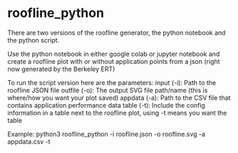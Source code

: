 # roofline_python

There are two versions of the roofline generator, the python notebook and the python script.

Use the python notebook in either google colab or jupyter notebook and create a roofline plot with or without application points from a json (right now generated by the Berkeley ERT)


To run the script version here are the parameters:
input (-i): Path to the roofline JSON file
outfile (-o): The output SVG file path/name (this is where/how you want your plot saved)
appdata (-a): Path to the CSV file that contains application performance data
table (-t): Include the config information in a table next to the roofline plot, using -t means you want the table
  
Example:
  python3 roofline_python -i roofline.json -o roofline.svg -a appdata.csv -t
  
  
